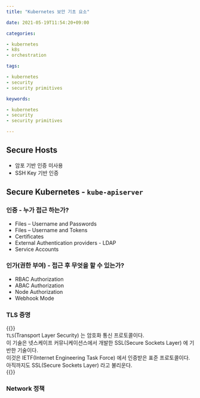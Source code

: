 ```yaml
---
title: "Kubernetes 보안 기초 요소"

date: 2021-05-19T11:54:20+09:00

categories:

- kubernetes
- k8s
- orchestration

tags:

- kubernetes
- security
- security primitives

keywords:

- kubernetes
- security
- security primitives

---
```


## Secure Hosts

- 암포 기반 인증 미사용
- SSH Key 기반 인증

## Secure Kubernetes - `kube-apiserver`

### 인증 - 누가 접근 하는가?

- Files – Username and Passwords
- Files – Username and Tokens
- Certificates
- External Authentication providers - LDAP
- Service Accounts

### 인가(권한 부여) - 접근 후 무엇을 할 수 있는가?

- RBAC Authorization
- ABAC Authorization
- Node Authorization
- Webhook Mode

### TLS 증명

{{<admonition note TLS true>}}  
`TLS`(Transport Layer Security) 는 암호화 통신 프로토콜이다.  
이 기술은 넷스케이프 커뮤니케이션스에서 개발한 SSL(Secure Sockets Layer) 에 기반한 기술이다.  
이것은 IETF(Internet Engineering Task Force) 에서 인증받은 표준 프로토콜이다.  
아직까지도 SSL(Secure Sockets Layer) 라고 불리운다.  
{{</admonition>}}

### Network 정책